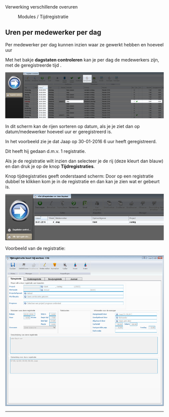<properties>
	<page>
		<title>uren-per-medewerker-per-dag</title>
		<description>Verwerking verschillende overuren</description>
	</page>
	<menu>
		<position>Modules / Tijdregistratie</position>
		<title>Uren per medewerker per dag</title>
	</menu>
</properties>

## Uren per medewerker per dag ##

Per medewerker per dag kunnen inzien waar ze gewerkt hebben en hoeveel uur

Met het bakje **dagstaten controleren** kan je per dag de medewerkers zijn, met de geregistreerde tijd .

![](images/dagstaat.png)

In dit scherm kan de rijen sorteren op datum, als je je ziet dan op datum/medewerker hoeveel uur er geregistreerd is. 

In het voorbeeld zie je dat Jaap op 30-01-2016 6 uur heeft geregistreerd. 

Dit heeft hij gedaan d.m.v. 1 registratie.

Als je de registratie wilt inzien dan selecteer je de rij (deze kleurt dan blauw) en dan druk je op de knop **Tijdregistraties**.

Knop tijdregistraties geeft onderstaand scherm:
Door op een registratie dubbel te klikken kom je in de registratie en dan kan je zien wat er gebeurt is.
 
![](images/tijdregistratie.png)

Voorbeeld van de registratie: 
 
![](images/registratie.png)


--------------






